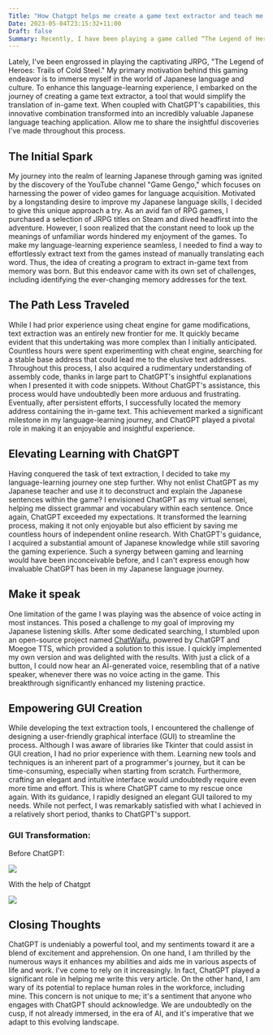 ```yaml
---
Title: "How Chatgpt helps me create a game text extractor and teach me japanese"
Date: 2023-05-04T23:15:32+11:00
Draft: false
Summary: Recently, I have been playing a game called “The Legend of Heroes - Trails of Cold Steel,” a JRPG that I hope can help me learn some Japanese. I ended up creating a game text extractor to make it easier for me to translate the in-game text. When combined with ChatGPT, it becomes a very helpful Japanese language teaching app. I can’t help but record what I have learned during this process.
---
```


Lately, I've been engrossed in playing the captivating JRPG, "The Legend of Heroes: Trails of Cold Steel." My primary motivation behind this gaming endeavor is to immerse myself in the world of Japanese language and culture. To enhance this language-learning experience, I embarked on the journey of creating a game text extractor, a tool that would simplify the translation of in-game text. When coupled with ChatGPT's capabilities, this innovative combination transformed into an incredibly valuable Japanese language teaching application. Allow me to share the insightful discoveries I've made throughout this process.

## The Initial Spark

My journey into the realm of learning Japanese through gaming was ignited by the discovery of the YouTube channel "Game Gengo," which focuses on harnessing the power of video games for language acquisition. Motivated by a longstanding desire to improve my Japanese language skills, I decided to give this unique approach a try. As an avid fan of RPG games, I purchased a selection of JRPG titles on Steam and dived headfirst into the adventure. However, I soon realized that the constant need to look up the meanings of unfamiliar words hindered my enjoyment of the games. To make my language-learning experience seamless, I needed to find a way to effortlessly extract text from the games instead of manually translating each word. Thus, the idea of creating a program to extract in-game text from memory was born. But this endeavor came with its own set of challenges, including identifying the ever-changing memory addresses for the text.

## The Path Less Traveled

While I had prior experience using cheat engine for game modifications, text extraction was an entirely new frontier for me. It quickly became evident that this undertaking was more complex than I initially anticipated. Countless hours were spent experimenting with cheat engine, searching for a stable base address that could lead me to the elusive text addresses. Throughout this process, I also acquired a rudimentary understanding of assembly code, thanks in large part to ChatGPT's insightful explanations when I presented it with code snippets. Without ChatGPT's assistance, this process would have undoubtedly been more arduous and frustrating. Eventually, after persistent efforts, I successfully located the memory address containing the in-game text. This achievement marked a significant milestone in my language-learning journey, and ChatGPT played a pivotal role in making it an enjoyable and insightful experience.

## Elevating Learning with ChatGPT

Having conquered the task of text extraction, I decided to take my language-learning journey one step further. Why not enlist ChatGPT as my Japanese teacher and use it to deconstruct and explain the Japanese sentences within the game? I envisioned ChatGPT as my virtual sensei, helping me dissect grammar and vocabulary within each sentence. Once again, ChatGPT exceeded my expectations. It transformed the learning process, making it not only enjoyable but also efficient by saving me countless hours of independent online research. With ChatGPT's guidance, I acquired a substantial amount of Japanese knowledge while still savoring the gaming experience. Such a synergy between gaming and learning would have been inconceivable before, and I can't express enough how invaluable ChatGPT has been in my Japanese language journey.

## Make it speak

One limitation of the game I was playing was the absence of voice acting in most instances. This posed a challenge to my goal of improving my Japanese listening skills. After some dedicated searching, I stumbled upon an open-source project named [ChatWaifu](https://github.com/cjyaddone/ChatWaifu/tree/main), powered by ChatGPT and Moegoe TTS, which provided a solution to this issue. I quickly implemented my own version and was delighted with the results. With just a click of a button, I could now hear an AI-generated voice, resembling that of a native speaker, whenever there was no voice acting in the game. This breakthrough significantly enhanced my listening practice.

## Empowering GUI Creation

While developing the text extraction tools, I encountered the challenge of designing a user-friendly graphical interface (GUI) to streamline the process. Although I was aware of libraries like Tkinter that could assist in GUI creation, I had no prior experience with them. Learning new tools and techniques is an inherent part of a programmer's journey, but it can be time-consuming, especially when starting from scratch. Furthermore, crafting an elegant and intuitive interface would undoubtedly require even more time and effort. This is where ChatGPT came to my rescue once again. With its guidance, I rapidly designed an elegant GUI tailored to my needs. While not perfect, I was remarkably satisfied with what I achieved in a relatively short period, thanks to ChatGPT's support.

### GUI Transformation:

Before ChatGPT:

![](https://i.imgur.com/zG3HsH7.jpg) 


With the help of Chatgpt

![](https://i.imgur.com/YXehBWF.png) 

## Closing Thoughts

ChatGPT is undeniably a powerful tool, and my sentiments toward it are a blend of excitement and apprehension. On one hand, I am thrilled by the numerous ways it enhances my abilities and aids me in various aspects of life and work. I've come to rely on it increasingly. In fact, ChatGPT played a significant role in helping me write this very article. On the other hand, I am wary of its potential to replace human roles in the workforce, including mine. This concern is not unique to me; it's a sentiment that anyone who engages with ChatGPT should acknowledge. We are undoubtedly on the cusp, if not already immersed, in the era of AI, and it's imperative that we adapt to this evolving landscape.